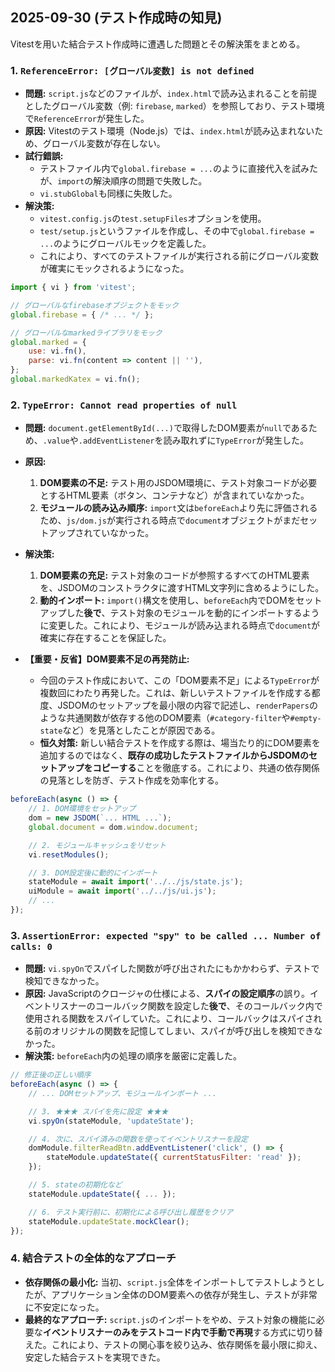 ## 2025-09-30 (テスト作成時の知見)

Vitestを用いた結合テスト作成時に遭遇した問題とその解決策をまとめる。

### 1. `ReferenceError: [グローバル変数] is not defined`

- **問題:** `script.js`などのファイルが、`index.html`で読み込まれることを前提としたグローバル変数（例: `firebase`, `marked`）を参照しており、テスト環境で`ReferenceError`が発生した。
- **原因:** Vitestのテスト環境（Node.js）では、`index.html`が読み込まれないため、グローバル変数が存在しない。
- **試行錯誤:**
    - テストファイル内で`global.firebase = ...`のように直接代入を試みたが、`import`の解決順序の問題で失敗した。
    - `vi.stubGlobal`も同様に失敗した。
- **解決策:**
    - `vitest.config.js`の`test.setupFiles`オプションを使用。
    - `test/setup.js`というファイルを作成し、その中で`global.firebase = ...`のようにグローバルモックを定義した。
    - これにより、すべてのテストファイルが実行される前にグローバル変数が確実にモックされるようになった。

```javascript:test/setup.js
import { vi } from 'vitest';

// グローバルなfirebaseオブジェクトをモック
global.firebase = { /* ... */ };

// グローバルなmarkedライブラリをモック
global.marked = {
    use: vi.fn(),
    parse: vi.fn(content => content || ''),
};
global.markedKatex = vi.fn();
```

### 2. `TypeError: Cannot read properties of null`

- **問題:** `document.getElementById(...)`で取得したDOM要素が`null`であるため、`.value`や`.addEventListener`を読み取れずに`TypeError`が発生した。
- **原因:**
    1.  **DOM要素の不足:** テスト用のJSDOM環境に、テスト対象コードが必要とするHTML要素（ボタン、コンテナなど）が含まれていなかった。
    2.  **モジュールの読み込み順序:** `import`文は`beforeEach`より先に評価されるため、`js/dom.js`が実行される時点で`document`オブジェクトがまだセットアップされていなかった。
- **解決策:**
    1.  **DOM要素の充足:** テスト対象のコードが参照するすべてのHTML要素を、JSDOMのコンストラクタに渡すHTML文字列に含めるようにした。
    2.  **動的インポート:** `import()`構文を使用し、`beforeEach`内でDOMをセットアップした**後で**、テスト対象のモジュールを動的にインポートするように変更した。これにより、モジュールが読み込まれる時点で`document`が確実に存在することを保証した。

- **【重要・反省】DOM要素不足の再発防止:**
    - 今回のテスト作成において、この「DOM要素不足」による`TypeError`が複数回にわたり再発した。これは、新しいテストファイルを作成する都度、JSDOMのセットアップを最小限の内容で記述し、`renderPapers`のような共通関数が依存する他のDOM要素（`#category-filter`や`#empty-state`など）を見落としたことが原因である。
    - **恒久対策:** 新しい結合テストを作成する際は、場当たり的にDOM要素を追加するのではなく、**既存の成功したテストファイルからJSDOMのセットアップをコピーする**ことを徹底する。これにより、共通の依存関係の見落としを防ぎ、テスト作成を効率化する。

```javascript:*.test.js
beforeEach(async () => {
    // 1. DOM環境をセットアップ
    dom = new JSDOM(`... HTML ...`);
    global.document = dom.window.document;

    // 2. モジュールキャッシュをリセット
    vi.resetModules();

    // 3. DOM設定後に動的にインポート
    stateModule = await import('../../js/state.js');
    uiModule = await import('../../js/ui.js');
    // ...
});
```

### 3. `AssertionError: expected "spy" to be called ... Number of calls: 0`

- **問題:** `vi.spyOn`でスパイした関数が呼び出されたにもかかわらず、テストで検知できなかった。
- **原因:** JavaScriptのクロージャの仕様による、**スパイの設定順序**の誤り。イベントリスナーのコールバック関数を設定した**後で**、そのコールバック内で使用される関数をスパイしていた。これにより、コールバックはスパイされる前のオリジナルの関数を記憶してしまい、スパイが呼び出しを検知できなかった。
- **解決策:** `beforeEach`内の処理の順序を厳密に定義した。

```javascript:*.test.js
// 修正後の正しい順序
beforeEach(async () => {
    // ... DOMセットアップ、モジュールインポート ...

    // 3. ★★★ スパイを先に設定 ★★★
    vi.spyOn(stateModule, 'updateState');

    // 4. 次に、スパイ済みの関数を使ってイベントリスナーを設定
    domModule.filterReadBtn.addEventListener('click', () => {
        stateModule.updateState({ currentStatusFilter: 'read' });
    });

    // 5. stateの初期化など
    stateModule.updateState({ ... });

    // 6. テスト実行前に、初期化による呼び出し履歴をクリア
    stateModule.updateState.mockClear();
});
```

### 4. 結合テストの全体的なアプローチ

- **依存関係の最小化:** 当初、`script.js`全体をインポートしてテストしようとしたが、アプリケーション全体のDOM要素への依存が発生し、テストが非常に不安定になった。
- **最終的なアプローチ:** `script.js`のインポートをやめ、テスト対象の機能に必要な**イベントリスナーのみをテストコード内で手動で再現**する方式に切り替えた。これにより、テストの関心事を絞り込み、依存関係を最小限に抑え、安定した結合テストを実現できた。